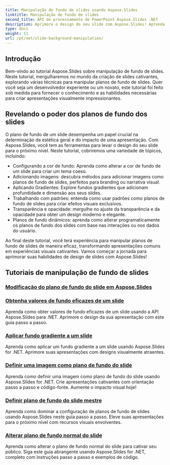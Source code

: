 ```yaml
---
title: Manipulação de fundo de slides usando Aspose.Slides
linktitle: Manipulação de fundo de slides
second_title: API de processamento de PowerPoint Aspose.Slides .NET
description: Aprimore o design do seu slide com Aspose.Slides! Aprenda como manipular planos de fundo de slides neste tutorial abrangente. Instruções passo a passo e exemplos de código fornecidos.
type: docs
weight: 11
url: /pt/net/slide-background-manipulation/
---
```


## Introdução

Bem-vindo ao tutorial Aspose.Slides sobre manipulação de fundo de slides. Neste tutorial, mergulharemos no mundo da criação de slides cativantes, explorando várias técnicas para manipular planos de fundo de slides. Quer você seja um desenvolvedor experiente ou um novato, este tutorial foi feito sob medida para fornecer o conhecimento e as habilidades necessárias para criar apresentações visualmente impressionantes.

## Revelando o poder dos planos de fundo dos slides

O plano de fundo de um slide desempenha um papel crucial na determinação da estética geral e do impacto de uma apresentação. Com Aspose.Slides, você tem as ferramentas para levar o design do seu slide para o próximo nível. Neste tutorial, cobriremos uma variedade de tópicos, incluindo:

- Configurando a cor de fundo: Aprenda como alterar a cor de fundo de um slide para criar um tema coeso.
- Adicionando imagens: descubra métodos para adicionar imagens como planos de fundo de slides, perfeitos para branding ou narrativa visual.
- Aplicando Gradientes: Explore fundos gradientes que adicionam profundidade e dimensão aos seus slides.
- Trabalhando com padrões: entenda como usar padrões como planos de fundo de slides para criar efeitos visuais exclusivos.
- Transparência e opacidade: mergulhe no ajuste da transparência e da opacidade para obter um design moderno e elegante.
- Planos de fundo dinâmicos: aprenda como alterar programaticamente os planos de fundo dos slides com base nas interações ou nos dados do usuário.

Ao final deste tutorial, você terá experiência para manipular planos de fundo de slides de maneira eficaz, transformando apresentações comuns em experiências visuais cativantes. Vamos começar a jornada para aprimorar suas habilidades de design de slides com Aspose.Slides!

## Tutoriais de manipulação de fundo de slides
### [Modificação do plano de fundo do slide em Aspose.Slides](./slide-background-modification/)
### [Obtenha valores de fundo eficazes de um slide](./get-background-effective-values/)
Aprenda como obter valores de fundo eficazes de um slide usando a API Aspose.Slides para .NET. Aprimore o design da sua apresentação com este guia passo a passo.
### [Aplicar fundo gradiente a um slide](./apply-gradient-background/)
Aprenda como aplicar um fundo gradiente a um slide usando Aspose.Slides for .NET. Aprimore suas apresentações com designs visualmente atraentes.
### [Definir uma imagem como plano de fundo do slide](./set-image-as-background/)
Aprenda como definir uma imagem como plano de fundo do slide usando Aspose.Slides for .NET. Crie apresentações cativantes com orientação passo a passo e código-fonte. Aumente o impacto visual hoje!
### [Definir plano de fundo do slide mestre](./set-slide-background-master/)
Aprenda como dominar a configuração de planos de fundo de slides usando Aspose.Slides neste guia passo a passo. Eleve suas apresentações para o próximo nível com recursos visuais envolventes.
### [Alterar plano de fundo normal do slide](./change-slide-background-normal/)
Aprenda como alterar o plano de fundo normal do slide para cativar seu público. Siga este guia abrangente usando Aspose.Slides for .NET, completo com instruções passo a passo e exemplos de código.